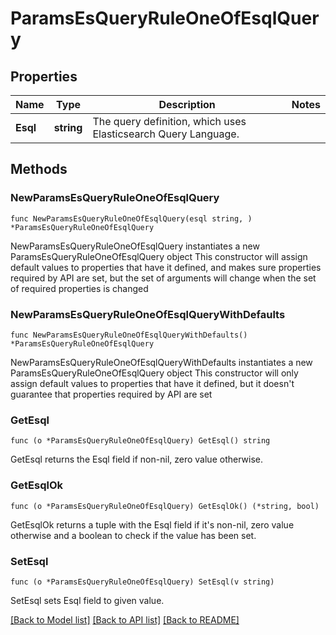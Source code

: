 # ParamsEsQueryRuleOneOfEsqlQuery

## Properties

Name | Type | Description | Notes
------------ | ------------- | ------------- | -------------
**Esql** | **string** | The query definition, which uses Elasticsearch Query Language. | 

## Methods

### NewParamsEsQueryRuleOneOfEsqlQuery

`func NewParamsEsQueryRuleOneOfEsqlQuery(esql string, ) *ParamsEsQueryRuleOneOfEsqlQuery`

NewParamsEsQueryRuleOneOfEsqlQuery instantiates a new ParamsEsQueryRuleOneOfEsqlQuery object
This constructor will assign default values to properties that have it defined,
and makes sure properties required by API are set, but the set of arguments
will change when the set of required properties is changed

### NewParamsEsQueryRuleOneOfEsqlQueryWithDefaults

`func NewParamsEsQueryRuleOneOfEsqlQueryWithDefaults() *ParamsEsQueryRuleOneOfEsqlQuery`

NewParamsEsQueryRuleOneOfEsqlQueryWithDefaults instantiates a new ParamsEsQueryRuleOneOfEsqlQuery object
This constructor will only assign default values to properties that have it defined,
but it doesn't guarantee that properties required by API are set

### GetEsql

`func (o *ParamsEsQueryRuleOneOfEsqlQuery) GetEsql() string`

GetEsql returns the Esql field if non-nil, zero value otherwise.

### GetEsqlOk

`func (o *ParamsEsQueryRuleOneOfEsqlQuery) GetEsqlOk() (*string, bool)`

GetEsqlOk returns a tuple with the Esql field if it's non-nil, zero value otherwise
and a boolean to check if the value has been set.

### SetEsql

`func (o *ParamsEsQueryRuleOneOfEsqlQuery) SetEsql(v string)`

SetEsql sets Esql field to given value.



[[Back to Model list]](../README.md#documentation-for-models) [[Back to API list]](../README.md#documentation-for-api-endpoints) [[Back to README]](../README.md)


